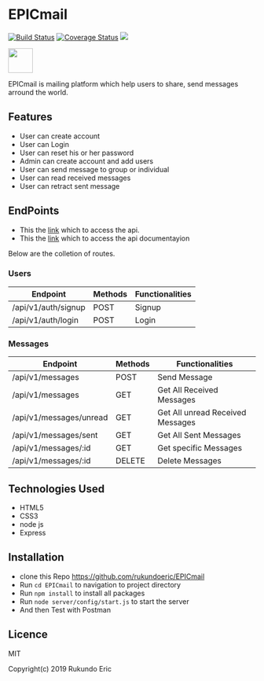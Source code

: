 # EPICmail
[![Build Status](https://travis-ci.org/rukundoeric/EPICmail.svg?branch=develop)](https://travis-ci.org/rukundoeric/EPICmail)
[![Coverage Status](https://coveralls.io/repos/github/rukundoeric/EPICmail/badge.svg?branch=develop)](https://coveralls.io/github/rukundoeric/EPICmail?branch=develop)
<a href="https://codeclimate.com/github/rukundoeric/EPICmail/maintainability"><img src="https://api.codeclimate.com/v1/badges/5860d50e9b94c5eaa985/maintainability" /></a>

<a href="https://rukundoeric.github.io/EPICmail/UI/"><img width="50px" height="50px" src="https://firebasestorage.googleapis.com/v0/b/webtest-1995b.appspot.com/o/images%2Flogo.png?alt=media&token=7f378bf4-1466-4875-bbca-8d69290986e1"></a>

EPICmail is mailing platform which help users to share, send messages arround the world.

## Features
* User can create account
* User can Login
* User can reset his or her password
* Admin can create account and add users
* User can send message to group or individual
* User can read received messages
* User can retract sent message


## EndPoints
* This the [link](https://epicmaileric.herokuapp.com/) which to access the api.
* This the [link](https://epicmaileric.herokuapp.com/docs/) which to access the api documentayion

Below are the colletion of routes.

### Users 

| Endpoint                   | Methods   | Functionalities        |
| ---------------------------|-----------|------------------------|
| /api/v1/auth/signup        | POST      | Signup                 |
| /api/v1/auth/login         | POST      | Login                  |

### Messages

| Endpoint                   | Methods   | Functionalities                    |
| ---------------------------|-----------|--------------------------------    |
| /api/v1/messages           | POST      | Send Message                       | 
| /api/v1/messages           | GET       | Get All Received Messages          |
| /api/v1/messages/unread    | GET       | Get All unread Received Messages   | 
| /api/v1/messages/sent      | GET       | Get All  Sent Messages             |
| /api/v1/messages/:id       | GET       | Get specific  Messages             |
| /api/v1/messages/:id       | DELETE    | Delete Messages                    |

## Technologies Used
* HTML5
* CSS3
* node js
* Express

## Installation
* clone this Repo https://github.com/rukundoeric/EPICmail
* Run `cd EPICmail` to navigation to project directory 
* Run `npm install` to install all packages
* Run `node server/config/start.js` to start the server
* And then Test with Postman

## Licence
MIT

Copyright(c) 2019 Rukundo Eric
